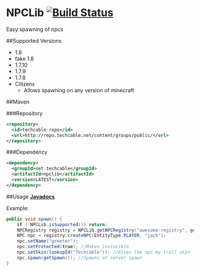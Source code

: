 NPCLib [![Build Status](http://ci.techcable.net/buildStatus/icon?job=NPCLib)](http://ci.techcable.net/job/NPCLib/)
======
Easy spawning of npcs

##Supported Versions
- 1.8
- fake 1.8
- 1.7.10
- 1.7.9
- 1.7.8
- Citizens
  - Allows spawning on any version of minecraft

##Maven

###Repository
````xml
<repository>
  <id>techcable-repo</id>
  <url>http://repo.techcable.net/content/groups/public/</url>
</repository>
````
###Dependency
````xml
<dependency>
  <groupId>net.techcable</groupId>
  <artifactId>npclib</artifactId>
  <version>LATEST</version>
</dependency>
````

##Usage
[**Javadocs**](http://ci.techcable.net/job/NPCLib/javadoc/)

Example:
````java
public void spawn() {
    if (!NPCLib.isSupported()) return;
    NPCRegistry registry = NPCLib.getNPCRegistry("awesome-registry", getPlugin());
    NPC npc = registry.createNPC(EntityType.PLAYER, "jack");
    npc.setName("greeter");
    npc.setProtected(true); //Makes invincible
    npc.setSkin(lookupId("Techcable")); //Gives the npc my troll skin
    npc.spawn(getSpawn()); //Spawns at server spawn
}
````
